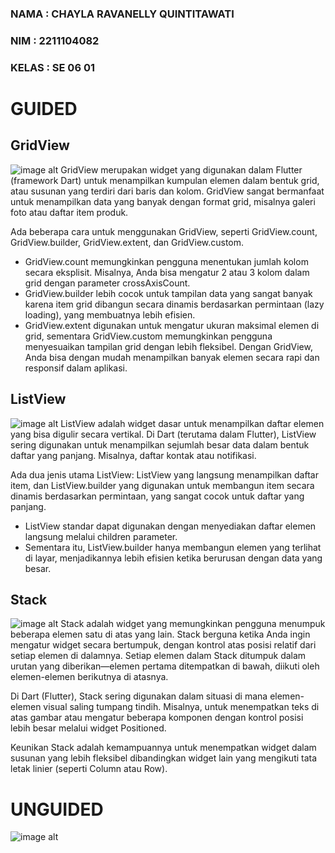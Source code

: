 ### NAMA : CHAYLA RAVANELLY QUINTITAWATI
### NIM : 2211104082
### KELAS : SE 06 01

# GUIDED
## GridView
![image alt ](<https://github.com/chaylaz/Foto_Praktikum/blob/main/pertemuan4/gridview.png>)
GridView merupakan widget yang digunakan dalam Flutter (framework Dart) untuk menampilkan kumpulan elemen dalam bentuk grid, atau susunan yang terdiri dari baris dan kolom. GridView sangat bermanfaat untuk menampilkan data yang banyak dengan format grid, misalnya galeri foto atau daftar item produk.

Ada beberapa cara untuk menggunakan GridView, seperti GridView.count, GridView.builder, GridView.extent, dan GridView.custom.

- GridView.count memungkinkan pengguna menentukan jumlah kolom secara eksplisit. Misalnya, Anda bisa mengatur 2 atau 3 kolom dalam grid dengan parameter crossAxisCount.
- GridView.builder lebih cocok untuk tampilan data yang sangat banyak karena item grid dibangun secara dinamis berdasarkan permintaan (lazy loading), yang membuatnya lebih efisien.
- GridView.extent digunakan untuk mengatur ukuran maksimal elemen di grid, sementara GridView.custom memungkinkan pengguna menyesuaikan tampilan grid dengan lebih fleksibel.
Dengan GridView, Anda bisa dengan mudah menampilkan banyak elemen secara rapi dan responsif dalam aplikasi.

## ListView
![image alt ](<https://github.com/chaylaz/Foto_Praktikum/blob/main/pertemuan4/listview.png>)
ListView adalah widget dasar untuk menampilkan daftar elemen yang bisa digulir secara vertikal. Di Dart (terutama dalam Flutter), ListView sering digunakan untuk menampilkan sejumlah besar data dalam bentuk daftar yang panjang. Misalnya, daftar kontak atau notifikasi.

Ada dua jenis utama ListView: ListView yang langsung menampilkan daftar item, dan ListView.builder yang digunakan untuk membangun item secara dinamis berdasarkan permintaan, yang sangat cocok untuk daftar yang panjang.
- ListView standar dapat digunakan dengan menyediakan daftar elemen langsung melalui children parameter.
- Sementara itu, ListView.builder hanya membangun elemen yang terlihat di layar, menjadikannya lebih efisien ketika berurusan dengan data yang besar.

## Stack
![image alt ](<https://github.com/chaylaz/Foto_Praktikum/blob/main/pertemuan4/stack.png>)
Stack adalah widget yang memungkinkan pengguna menumpuk beberapa elemen satu di atas yang lain. Stack berguna ketika Anda ingin mengatur widget secara bertumpuk, dengan kontrol atas posisi relatif dari setiap elemen di dalamnya. Setiap elemen dalam Stack ditumpuk dalam urutan yang diberikan—elemen pertama ditempatkan di bawah, diikuti oleh elemen-elemen berikutnya di atasnya.

Di Dart (Flutter), Stack sering digunakan dalam situasi di mana elemen-elemen visual saling tumpang tindih. Misalnya, untuk menempatkan teks di atas gambar atau mengatur beberapa komponen dengan kontrol posisi lebih besar melalui widget Positioned.

Keunikan Stack adalah kemampuannya untuk menempatkan widget dalam susunan yang lebih fleksibel dibandingkan widget lain yang mengikuti tata letak linier (seperti Column atau Row).


# UNGUIDED 
![image alt ](<https://github.com/chaylaz/Foto_Praktikum/blob/main/pertemuan4/output_unguided.png>)